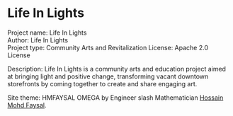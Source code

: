 # Life In Lights

Project name:	Life In Lights  
Author:	Life In Lights  
Project type:	Community Arts and Revitalization
License:	Apache 2.0 License 

Description:  Life In Lights is a community arts and education project aimed at bringing light and positive change, transforming vacant downtown storefronts by coming together to create and share engaging art.

Site theme: HMFAYSAL OMEGA by Engineer slash Mathematician [Hossain Mohd Faysal](http://alum.mit.edu/www/hmfaysal/).


